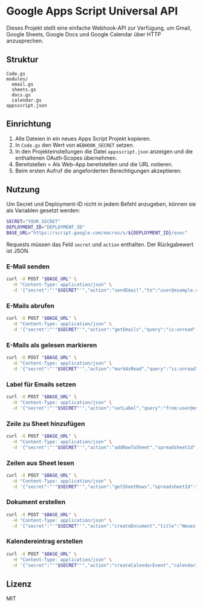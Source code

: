 # Google Apps Script Universal API

Dieses Projekt stellt eine einfache Webhook-API zur Verfügung, um Gmail, Google Sheets, Google Docs und Google Calendar über HTTP anzusprechen.

## Struktur
```
Code.gs
modules/
  email.gs
  sheets.gs
  docs.gs
  calendar.gs
appsscript.json
```

## Einrichtung
1. Alle Dateien in ein neues Apps Script Projekt kopieren.
2. In `Code.gs` den Wert von `WEBHOOK_SECRET` setzen.
3. In den Projekteinstellungen die Datei `appsscript.json` anzeigen und die enthaltenen OAuth‑Scopes übernehmen.
4. Bereitstellen > Als Web-App bereitstellen und die URL notieren.
5. Beim ersten Aufruf die angeforderten Berechtigungen akzeptieren.

## Nutzung
Um Secret und Deployment-ID nicht in jedem Befehl anzugeben, können sie als Variablen gesetzt werden:

```bash
SECRET="YOUR_SECRET"
DEPLOYMENT_ID="DEPLOYMENT_ID"
BASE_URL="https://script.google.com/macros/s/${DEPLOYMENT_ID}/exec"
```

Requests müssen das Feld `secret` und `action` enthalten. Der Rückgabewert ist JSON.

### E-Mail senden
```bash
curl -X POST "$BASE_URL" \
  -H "Content-Type: application/json" \
  -d '{"secret":"'"$SECRET"'","action":"sendEmail","to":"user@example.com","subject":"Hallo","body":"Text","htmlBody":"<p>Text</p>"}'
```

### E-Mails abrufen
```bash
curl -X POST "$BASE_URL" \
  -H "Content-Type: application/json" \
  -d '{"secret":"'"$SECRET"'","action":"getEmails","query":"is:unread","maxResults":5}'
```

### E-Mails als gelesen markieren
```bash
curl -X POST "$BASE_URL" \
  -H "Content-Type: application/json" \
  -d '{"secret":"'"$SECRET"'","action":"markAsRead","query":"is:unread","maxResults":5}'
```

### Label für Emails setzen
```bash
curl -X POST "$BASE_URL" \
  -H "Content-Type: application/json" \
  -d '{"secret":"'"$SECRET"'","action":"setLabel","query":"from:user@example.com","labelName":"Wichtig","maxResults":5}'
```

### Zeile zu Sheet hinzufügen
```bash
curl -X POST "$BASE_URL" \
  -H "Content-Type: application/json" \
  -d '{"secret":"'"$SECRET"'","action":"addRowToSheet","spreadsheetId":"SPREADSHEET_ID","sheetName":"Tabelle1","rowData":["A","B","C"]}'
```

### Zeilen aus Sheet lesen
```bash
curl -X POST "$BASE_URL" \
  -H "Content-Type: application/json" \
  -d '{"secret":"'"$SECRET"'","action":"getSheetRows","spreadsheetId":"SPREADSHEET_ID","sheetName":"Tabelle1","startRow":1,"numRows":10}'
```

### Dokument erstellen
```bash
curl -X POST "$BASE_URL" \
  -H "Content-Type: application/json" \
  -d '{"secret":"'"$SECRET"'","action":"createDocument","title":"Neues Dokument","body":"Inhalt"}'
```

### Kalendereintrag erstellen
```bash
curl -X POST "$BASE_URL" \
  -H "Content-Type: application/json" \
  -d '{"secret":"'"$SECRET"'","action":"createCalendarEvent","calendarId":"primary","title":"Meeting","startTime":"2025-01-01T09:00:00Z","endTime":"2025-01-01T10:00:00Z","description":"Besprechung","location":"Büro"}'
```

## Lizenz
MIT
